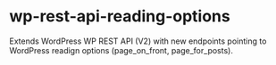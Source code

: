 # wp-rest-api-reading-options
Extends WordPress WP REST API (V2) with new endpoints pointing to WordPress readign options (page_on_front, page_for_posts).
